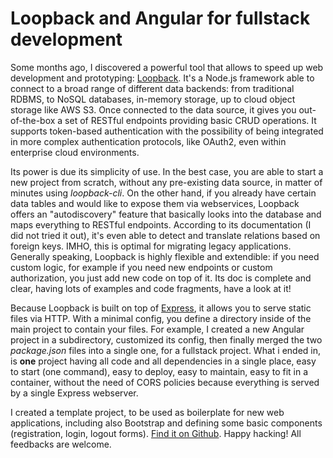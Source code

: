 # Loopback and Angular for fullstack development

Some months ago, I discovered a powerful tool that allows to speed up web development and prototyping: [Loopback](https://loopback.io). It's a Node.js framework able to connect to a broad range of different data backends: from traditional RDBMS, to NoSQL databases, in-memory storage, up to cloud object storage like AWS S3. Once connected to the data source, it gives you out-of-the-box a set of RESTful endpoints providing basic CRUD operations. It supports token-based authentication with the possibility of being integrated in more complex authentication protocols, like OAuth2, even within enterprise cloud environments.

Its power is due its simplicity of use. In the best case, you are able to start a new project from scratch, without any pre-existing data source, in matter of minutes using *loopback-cli*. On the other hand, if you already have certain data tables and would like to expose them via webservices, Loopback offers an "autodiscovery" feature that basically looks into the database and maps everything to RESTful endpoints. According to its documentation (I did not tried it out), it's even able to detect and translate relations based on foreign keys. IMHO, this is optimal for migrating legacy applications. Generally speaking, Loopback is highly flexible and extendible: if you need custom logic, for example if you need new endpoints or custom authorization, you just add new code on top of it. Its doc is complete and clear, having lots of examples and code fragments, have a look at it!

Because Loopback is built on top of [Express](https://expressjs.com/), it allows you to serve static files via HTTP. With a minimal config, you define a directory inside of the main project to contain your files. For example, I created a new Angular project in a subdirectory, customized its config, then finally merged the two *package.json* files into a single one, for a fullstack project. What i ended in, is **one** project having all code and all dependencies in a single place, easy to start (one command), easy to deploy, easy to maintain, easy to fit in a container, without the need of CORS policies because everything is served by a single Express webserver.

I created a template project, to be used as boilerplate for new web applications, including also Bootstrap and defining some basic components (registration, login, logout forms). [Find it on Github](https://github.com/leonixyz/angloop). Happy hacking! All feedbacks are welcome.
